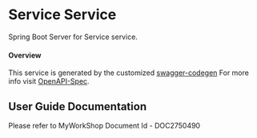 # Service Service

Spring Boot Server for Service service.

#### Overview
This service is generated by the customized [swagger-codegen](https://github.com/swagger-api/swagger-codegen)
For more info visit [OpenAPI-Spec](http://swagger.io/specification).

## User Guide Documentation
Please refer to MyWorkShop Document Id - DOC2750490